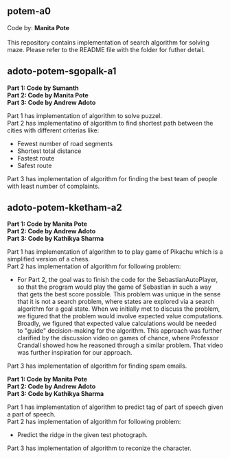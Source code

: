 ## potem-a0
Code by: **Manita Pote** <br /><br />
This repository contains implementation of search algorithm for solving maze. Please refer to the README file with the folder for futher detail.

## adoto-potem-sgopalk-a1

**Part 1: Code by Sumanth** <br />
**Part 2: Code by Manita Pote** <br />
**Part 3: Code by Andrew Adoto** <br />

Part 1 has implementation of algorithm to solve puzzel. <br />
Part 2 has implementatino of algorithm to find shortest path between the cities with different criterias like:
- Fewest number of road segments
- Shortest total distance
- Fastest route
- Safest route <br />

Part 3 has implementation of algorithm for finding the best team of people with least number of complaints.

## adoto-potem-kketham-a2
**Part 1: Code by Manita Pote** <br />
**Part 2: Code by Andrew Adoto** <br />
**Part 3: Code by Kathikya Sharma** <br />

Part 1 has implementation of algorithm to to play game of Pikachu which is a simplified version of a chess. <br />
Part 2 has implementation of algorithm for following problem: <br />
- For Part 2, the goal was to finish the code for the SebastianAutoPlayer, so that the program would play the game of Sebastian in such a way that gets the best score possible. This problem was unique in the sense that it is not a search problem, where states are explored via a search algorithm for a goal state. When we initially met to discuss the problem, we figured that the problem would involve expected value computations. Broadly, we figured that expected value calculations would be needed to "guide" decision-making for the algorithm. This approach was further clarified by the discussion video on games of chance, where Professor Crandall showed how he reasoned through a similar problem. That video was further inspiration for our approach. <br />

Part 3 has implementation of algorithm for finding spam emails. <br />

**Part 1: Code by Manita Pote** <br />
**Part 2: Code by Andrew Adoto** <br />
**Part 3: Code by Kathikya Sharma** <br />

Part 1 has implementation of algorithm to predict tag of part of speech given a part of speech. <br />
Part 2 has implementation of algorithm for following problem: <br />
- Predict the ridge in the given test photograph. <br />

Part 3 has implementation of algorithm to reconize the character.
